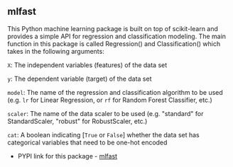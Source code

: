 ## mlfast

This Python machine learning package is built on top of scikit-learn and provides a simple API for regression and classification modeling. The main function in this package is called Regression() and Classification() which takes in the following arguments:

`X`: The independent variables (features) of the data set

`y`: The dependent variable (target) of the data set

`model`: The name of the regression and classification algorithm to be used (e.g. `lr` for Linear Regression, or `rf` for Random Forest Classifier, etc.)

`scaler`: The name of the data scaler to be used (e.g. "standard" for StandardScaler, "robust" for RobustScaler, etc.)

`cat`: A boolean indicating [`True` or `False`] whether the data set has categorical variables that need to be one-hot encoded


- PYPI link for this package - [mlfast](https://pypi.org/project/mlfast/)